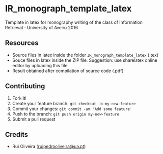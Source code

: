 # IR_monograph_template_latex
Template in latex for monography writing of the class of Information Retrieval - University of Aveiro 2016

## Resources

* Source files in latex inside the folder ```IR_monograph_template_latex``` (.tex)
* Souce files in latex inside the ZIP file. Suggestion: use sharelatex online editor by uploading this file
* Result obtained after compilation of source code (.pdf)


## Contributing

1. Fork it!
2. Create your feature branch: ```git checkout -b my-new-feature```
3. Commit your changes: ```git commit -am 'Add some feature'```
4. Push to the branch: ```git push origin my-new-feature```
5. Submit a pull request


## Credits

* Rui Oliveira (ruipedrooliveira@ua.pt)
